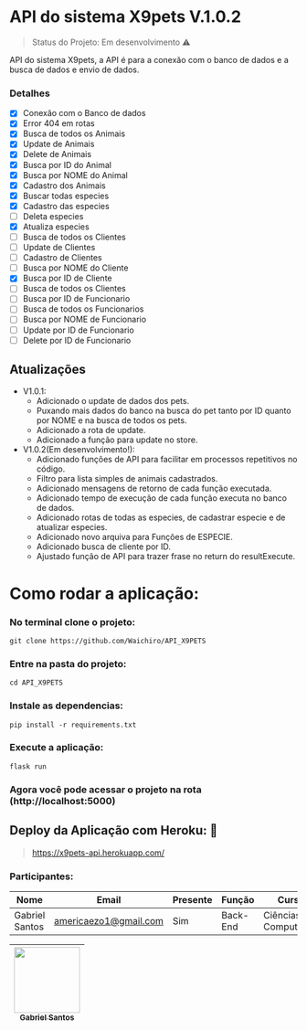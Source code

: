 # API do sistema X9pets V.1.0.2

> Status do Projeto: Em desenvolvimento :warning:

API do sistema X9pets, a API é para a conexão com o banco de dados e a busca de dados e envio de dados.

### Detalhes
- [X] Conexão com o Banco de dados
- [X] Error 404 em rotas
- [X] Busca de todos os Animais
- [X] Update de Animais
- [X] Delete de Animais
- [X] Busca por ID do Animal
- [X] Busca por NOME do Animal
- [X] Cadastro dos Animais
- [X] Buscar todas especies
- [X] Cadastro das especies
- [ ] Deleta especies
- [X] Atualiza especies
- [ ] Busca de todos os Clientes
- [ ] Update de Clientes
- [ ] Cadastro de Clientes
- [ ] Busca por NOME do Cliente
- [X] Busca por ID de Cliente
- [ ] Busca de todos os Clientes
- [ ] Busca por ID de Funcionario
- [ ] Busca de todos os Funcionarios
- [ ] Busca por NOME de Funcionario
- [ ] Update por ID de Funcionario
- [ ] Delete por ID de Funcionario

## Atualizações
- V1.0.1: 
    - Adicionado o update de dados dos pets.
    - Puxando mais dados do banco na busca do pet tanto por ID quanto por NOME e na busca de todos os pets.
    - Adicionado a rota de update.
    - Adicionado a função para update no store.
- V1.0.2(Em desenvolvimento!):
    - Adicionado funções de API para facilitar em processos repetitivos no código.
    - Filtro para lista simples de animais cadastrados.
    - Adicionado mensagens de retorno de cada função executada.
    - Adicionado tempo de execução de cada função executa no banco de dados. 
    - Adicionado rotas de todas as especies, de cadastrar especie e de atualizar especies.
    - Adicionado novo arquiva para Funções de ESPECIE.
    - Adicionado busca de cliente por ID.
    - Ajustado função de API para trazer frase no return do resultExecute.

# Como rodar a aplicação:

### No terminal clone o projeto:
    git clone https://github.com/Waichiro/API_X9PETS 

### Entre na pasta do projeto:

    cd API_X9PETS
### Instale as dependencias:

    pip install -r requirements.txt

### Execute a aplicação:

    flask run

### Agora você pode acessar o projeto na rota (http://localhost:5000)

## Deploy da Aplicação com Heroku: :dash:

> https://x9pets-api.herokuapp.com/

### Participantes: 
|Nome|Email|Presente|Função|Curso|
| -------- | -------- | -------- |-------- | -------- |
|Gabriel Santos|americaezo1@gmail.com|Sim|Back-End|Ciências da Computação|


[<img src="https://github.com/Waichiro.png" width=115 > <br> <sub> Gabriel Santos </sub>](https://github.com/Waichiro) |
| :---: |  